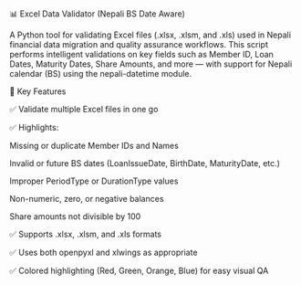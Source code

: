 📊 Excel Data Validator (Nepali BS Date Aware)

A Python tool for validating Excel files (.xlsx, .xlsm, and .xls) used in Nepali financial data migration and quality assurance workflows. This script performs intelligent validations on key fields such as Member ID, Loan Dates, Maturity Dates, Share Amounts, and more — with support for Nepali calendar (BS) using the nepali-datetime module.

🧩 Key Features

✅ Validate multiple Excel files in one go

✅ Highlights:

Missing or duplicate Member IDs and Names

Invalid or future BS dates (LoanIssueDate, BirthDate, MaturityDate, etc.)

Improper PeriodType or DurationType values

Non-numeric, zero, or negative balances

Share amounts not divisible by 100


✅ Supports .xlsx, .xlsm, and .xls formats

✅ Uses both openpyxl and xlwings as appropriate

✅ Colored highlighting (Red, Green, Orange, Blue) for easy visual QA





